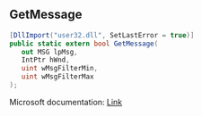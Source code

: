 ## GetMessage

```csharp
[DllImport("user32.dll", SetLastError = true)]
public static extern bool GetMessage(
   out MSG lpMsg,
   IntPtr hWnd,
   uint wMsgFilterMin,
   uint wMsgFilterMax
);
```

Microsoft documentation: [Link](https://docs.microsoft.com/en-us/windows/win32/api/winuser/nf-winuser-getmessage)
